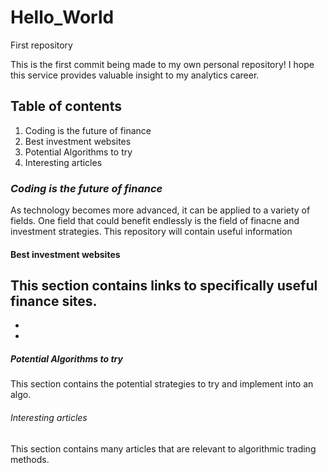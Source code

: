 # Hello_World
First repository 

This is the first commit being made to my own personal repository! I hope this service provides valuable insight
to my analytics career. 

## **Table of contents**
 1. Coding is the future of finance 
 2. Best investment websites
 3. Potential Algorithms to try
 4. Interesting articles 

### *Coding is the future of finance*
As technology becomes more advanced, it can be applied to a variety of fields. One field that could benefit endlessly is the 
field of finacne and investment strategies. This repository will contain useful information 

#### **Best investment websites**
This section contains links to specifically useful finance sites. 
-
-
-

##### **_Potential_ Algorithms to try**
This section contains the potential strategies to try and implement into an algo. 


###### Interesting articles 
This section contains many articles that are relevant to algorithmic trading methods. 
